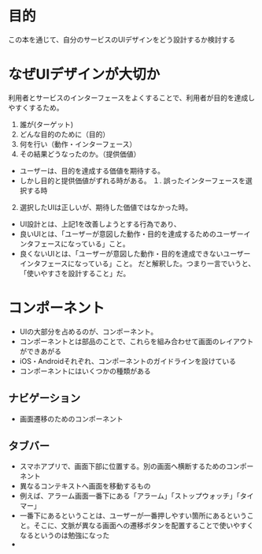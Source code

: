 # 目的
この本を通じて、自分のサービスのUIデザインをどう設計するか検討する

# なぜUIデザインが大切か
利用者とサービスのインターフェースをよくすることで、利用者が目的を達成しやすくするため。
1. 誰が(ターゲット) 
3. どんな目的のために（目的）
4. 何を行い（動作・インターフェース）
5. その結果どうなったのか。（提供価値）

+ ユーザーは、目的を達成する価値を期待する。
+ しかし目的と提供価値がずれる時がある。
１. 誤ったインターフェースを選択する時
2. 選択したUIは正しいが、期待した価値ではなかった時。

+ UI設計とは、上記1を改善しようとする行為であり、
+ 良いUIとは、「ユーザーが意図した動作・目的を達成するためのユーザーインタフェースになっている」こと。
+ 良くないUIとは、「ユーザーが意図した動作・目的を達成できないユーザーインタフェースになっている」こと。
だと解釈した。つまり一言でいうと、「使いやすさを設計すること」だ。

# コンポーネント
+ UIの大部分を占めるのが、コンポーネント。
+ コンポーネントとは部品のことで、これらを組み合わせて画面のレイアウトができあがる
+ iOS・Androidそれぞれ、コンポーネントのガイドラインを設けている
+ コンポーネントにはいくつかの種類がある
## ナビゲーション
+ 画面遷移のためのコンポーネント
##  タブバー
+ スマホアプリで、画面下部に位置する。別の画面へ横断するためのコンポーネント
+ 異なるコンテキストへ画面を移動するもの
+ 例えば、アラーム画面一番下にある「アラーム」「ストップウォッチ」「タイマー」
+ 一番下にあるということは、ユーザーが一番押しやすい箇所にあるということ。そこに、文脈が異なる画面への遷移ボタンを配置することで使いやすくなるというのは勉強になった
+ 


